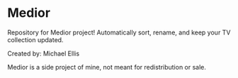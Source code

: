Medior
======

Repository for Medior project! Automatically sort, rename, and keep your TV collection updated.

Created by: Michael Ellis


Medior is a side project of mine, not meant for redistribution or sale. 
